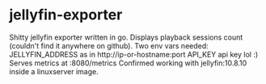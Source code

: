 # jellyfin-exporter
Shitty jellyfin exporter written in go. 
Displays playback sessions count (couldn't find it anywhere on github). 
Two env vars needed: 
JELLYFIN_ADDRESS as in http://ip-or-hostname:port 
API_KEY api key lol :) 
Serves metrics at :8080/metrics
Confirmed working with jellyfin:10.8.10 inside a linuxserver image.
